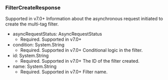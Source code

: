 ### FilterCreateResponse
Supported in v7.0+
  Information about the asynchronous request initiated to create the multi-tag filter.

- asyncRequestStatus: AsyncRequestStatus
  - Required. Supported in v7.0+
- condition: System.String
  - Required. Supported in v7.0+
  Conditional logic in the filter.
- id: System.String
  - Required. Supported in v7.0+
  The ID of the filter created.
- name: System.String
  - Required. Supported in v7.0+
  Filter name.
